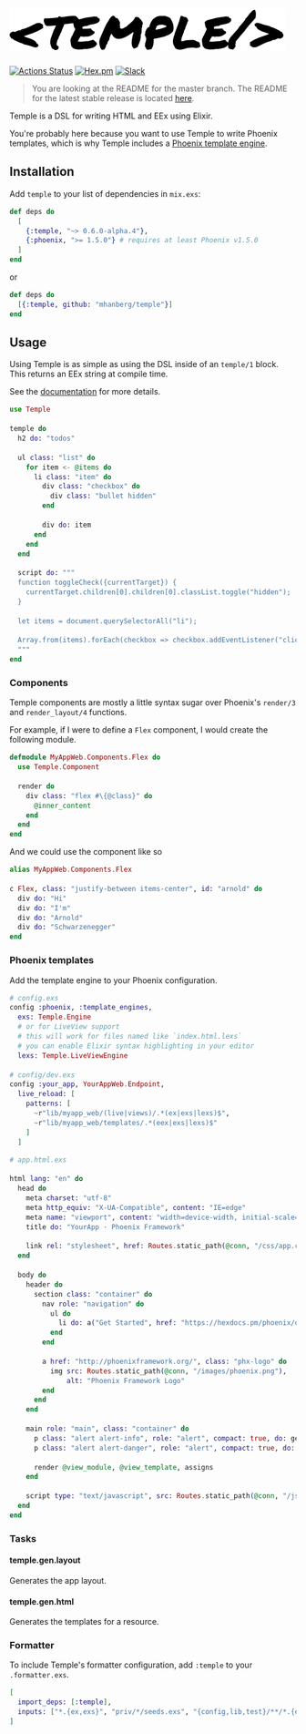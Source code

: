 # ![](temple.png)

[![Actions Status](https://github.com/mhanberg/temple/workflows/CI/badge.svg)](https://github.com/mhanberg/temple/actions)
[![Hex.pm](https://img.shields.io/hexpm/v/temple.svg)](https://hex.pm/packages/temple)
[![Slack](https://img.shields.io/badge/chat-Slack-blue)](https://elixir-lang.slack.com/messages/CMH6MA4UD)

> You are looking at the README for the master branch. The README for the latest stable release is located [here](https://github.com/mhanberg/temple/tree/v0.5.0).

Temple is a DSL for writing HTML and EEx using Elixir.

You're probably here because you want to use Temple to write Phoenix templates, which is why Temple includes a [Phoenix template engine](#phoenix-templates).

## Installation

Add `temple` to your list of dependencies in `mix.exs`:

```elixir
def deps do
  [
    {:temple, "~> 0.6.0-alpha.4"},
    {:phoenix, ">= 1.5.0"} # requires at least Phoenix v1.5.0
  ]
end
```

or

```elixir
def deps do
  [{:temple, github: "mhanberg/temple"}]
end
```

## Usage

Using Temple is as simple as using the DSL inside of an `temple/1` block. This returns an EEx string at compile time.

See the [documentation](https://hexdocs.pm/temple/Temple.html) for more details.

```elixir
use Temple

temple do
  h2 do: "todos"

  ul class: "list" do
    for item <- @items do
      li class: "item" do
        div class: "checkbox" do
          div class: "bullet hidden"
        end

        div do: item
      end
    end
  end

  script do: """
  function toggleCheck({currentTarget}) {
    currentTarget.children[0].children[0].classList.toggle("hidden");
  }

  let items = document.querySelectorAll("li");

  Array.from(items).forEach(checkbox => checkbox.addEventListener("click", toggleCheck));
  """
end
```

### Components

Temple components are mostly a little syntax sugar over Phoenix's `render/3` and `render_layout/4` functions.

For example, if I were to define a `Flex` component, I would create the following module.

```elixir
defmodule MyAppWeb.Components.Flex do
  use Temple.Component

  render do
    div class: "flex #\{@class}" do
      @inner_content
    end
  end
end
```

And we could use the component like so

```elixir
alias MyAppWeb.Components.Flex

c Flex, class: "justify-between items-center", id: "arnold" do
  div do: "Hi"
  div do: "I'm"
  div do: "Arnold"
  div do: "Schwarzenegger"
end
```

### Phoenix templates

Add the template engine to your Phoenix configuration.

```elixir
# config.exs
config :phoenix, :template_engines,
  exs: Temple.Engine
  # or for LiveView support
  # this will work for files named like `index.html.lexs`
  # you can enable Elixir syntax highlighting in your editor
  lexs: Temple.LiveViewEngine

# config/dev.exs
config :your_app, YourAppWeb.Endpoint,
  live_reload: [
    patterns: [
      ~r"lib/myapp_web/(live|views)/.*(ex|exs|lexs)$",
      ~r"lib/myapp_web/templates/.*(eex|exs|lexs)$"
    ]
  ]
```

```elixir
# app.html.exs

html lang: "en" do
  head do
    meta charset: "utf-8"
    meta http_equiv: "X-UA-Compatible", content: "IE=edge"
    meta name: "viewport", content: "width=device-width, initial-scale=1.0"
    title do: "YourApp · Phoenix Framework"

    link rel: "stylesheet", href: Routes.static_path(@conn, "/css/app.css")
  end

  body do
    header do
      section class: "container" do
        nav role: "navigation" do
          ul do
            li do: a("Get Started", href: "https://hexdocs.pm/phoenix/overview.html")
          end
        end

        a href: "http://phoenixframework.org/", class: "phx-logo" do
          img src: Routes.static_path(@conn, "/images/phoenix.png"),
              alt: "Phoenix Framework Logo"
        end
      end
    end

    main role: "main", class: "container" do
      p class: "alert alert-info", role: "alert", compact: true, do: get_flash(@conn, :info)
      p class: "alert alert-danger", role: "alert", compact: true, do: get_flash(@conn, :error)

      render @view_module, @view_template, assigns
    end

    script type: "text/javascript", src: Routes.static_path(@conn, "/js/app.js")
  end
end
```

### Tasks

#### temple.gen.layout

Generates the app layout.

#### temple.gen.html

Generates the templates for a resource.

### Formatter

To include Temple's formatter configuration, add `:temple` to your `.formatter.exs`.

```elixir
[
  import_deps: [:temple],
  inputs: ["*.{ex,exs}", "priv/*/seeds.exs", "{config,lib,test}/**/*.{ex,exs,lexs}"],
]
```
